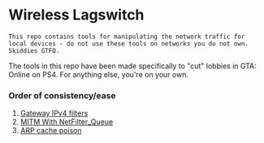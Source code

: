 # Wireless Lagswitch
``This repo contains tools for manipulating the network traffic for local devices - do not use these tools on networks you do not own. Skiddies GTFO.``

The tools in this repo have been made specifically to "cut" lobbies in GTA: Online on PS4. For anything else, you're on your own.

### Order of consistency/ease
1. [Gateway IPv4 filters](https://github.com/505e06b2/Wireless-Lagswitch/tree/master/virgin_media_superhub)
2. [MITM With NetFilter_Queue](https://github.com/505e06b2/Wireless-Lagswitch/tree/master/mitm_nfqueue_linux)
3. [ARP cache poison](https://github.com/505e06b2/Wireless-Lagswitch/tree/master/no_setup_basic)
